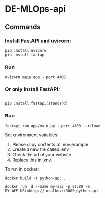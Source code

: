 # DE-MLOps-api

## Commands

### Install FastAPI and uvicorn:

```
pip install uvicorn
pip install fastapi
```

### Run

```
uvicorn main:app --port 4000
```

### Or only install FastAPI:

```

pip install fastapi[standard]
```

### Run

```
fastapi run app/main.py --port 4000 --reload
```

Set environment variables:

1. Please copy contents of .env.example.
2. Create a new file called .env
3. Check the url of your website.
4. Replace this in .env.

To run in docker:

```
docker build -t python-api .
```

```
docker run -d --name my-api -p 80:80 -e  MY_APP_URL=http://localhost:3000 python-api
```
